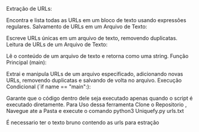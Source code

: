 Extração de URLs:

Encontra e lista todas as URLs em um bloco de texto usando expressões regulares.
Salvamento de URLs em um Arquivo de Texto:

Escreve URLs únicas em um arquivo de texto, removendo duplicatas.
Leitura de URLs de um Arquivo de Texto:

Lê o conteúdo de um arquivo de texto e retorna como uma string.
Função Principal (main):

Extrai e manipula URLs de um arquivo especificado, adicionando novas URLs, removendo duplicatas e salvando de volta no arquivo.
Execução Condicional (`if name == "main":):

Garante que o código dentro dele seja executado apenas quando o script é executado diretamente.
Para Uso dessa ferramenta Clone o Repositorio , Navegue ate a Pasta e execute o comando python3 Uniquefy.py urls.txt 

É necessario ter o texto bruno contendo as urls para estração
